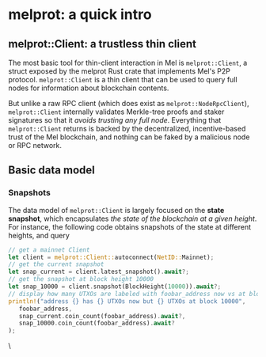 # melprot: a quick intro

## melprot::Client: a trustless thin client

The most basic tool for thin-client interaction in Mel is `melprot::Client`, a struct exposed by the melprot Rust crate that implements Mel's P2P protocol. `melprot::Client` is a thin client that can be used to query full nodes for information about blockchain contents.

But unlike a raw RPC client (which does exist as `melprot::NodeRpcClient`), `melprot::Client` internally validates Merkle-tree proofs and staker signatures so that it _avoids trusting any full node_. Everything that `melprot::Client` returns is backed by the decentralized, incentive-based trust of the Mel blockchain, and nothing can be faked by a malicious node or RPC network.

## Basic data model

### Snapshots

The data model of `melprot::Client` is largely focused on the **state snapshot**, which encapsulates _the state of the blockchain at a given height_. For instance, the following code obtains snapshots of the state at different heights, and query

```rust
// get a mainnet Client
let client = melprot::Client::autoconnect(NetID::Mainnet);
// get the current snapshot
let snap_current = client.latest_snapshot().await?;
// get the snapshot at block height 10000
let snap_10000 = client.snapshot(BlockHeight(10000)).await?;
// display how many UTXOs are labeled with foobar_address now vs at block 10000
println!("address {} has {} UTXOs now but {} UTXOs at block 10000",
   foobar_address,
   snap_current.coin_count(foobar_address).await?,
   snap_10000.coin_count(foobar_address).await?
);
```

\
